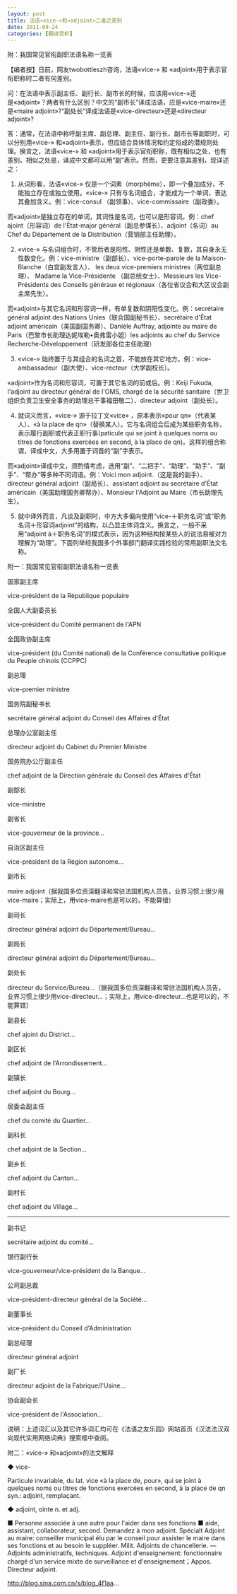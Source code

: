 ```yaml
---
layout: post
title: 法语«vice-»和«adjoint»二者之差别
date: 2011-09-24
categories: [翻译赏析]  
---
```


附：我国常见官衔副职法语名称一览表

【编者按】日前，网友twobottleszh咨询，法语«vice-» 和 «adjoint»用于表示官衔职称时二者有何差别。

问：在法语中表示副主任、副行长、副市长的时候，应该用«vice-»还是«adjoint»？两者有什么区别？中文的“副市长”译成法语，应是«vice-maire»还是«maire adjoint»?“副处长”译成法语是«vice-directeur»还是«directeur adjoint»?

答：通常，在法语中称呼副主席、副总理、副主任、副行长、副市长等副职时，可以分别用«vice-» 和«adjoint»表示，但应结合具体情况和约定俗成的潜规则处理。换言之，法语«vice-» 和 «adjoint»用于表示官衔职称，既有相似之处，也有差别。相似之处是，译成中文都可以用“副”表示。然而，更要注意其差别，现详述之：

1. 从词形看，法语«vice-» 仅是一个词素（morphème），即一个叠加成分，不能独立存在或独立使用。«vice-» 只有与名词组合，才能成为一个单词，表达其叠加含义。例：vice-consul （副领事）、vice-commissaire（副政委）。

而«adjoint»是独立存在的单词，其词性是名词，也可以是形容词。例：chef ajoint（形容词）de l'État-major général（副总参谋长）、adjoint（名词）au Chef du Département de la Distribution（营销部主任助理）。

2. «vice-» 与名词组合时，不管后者是阳性、阴性还是单数、复数，其自身永无性数变化。例：vice-ministre（副部长）、vice-porte-parole de la Maison-Blanche（白宫副发言人）、 les deux vice-premiers ministres（两位副总理）、 Madame la Vice-Présidente （副总统女士）、Messieurs les Vice-Présidents des Conseils généraux et régionaux（各位省议会和大区议会副主席先生）。

而«adjoint»与其它名词和形容词一样，有单复数和阴阳性变化。例：secrétaire général adjoint des Nations Unies（联合国副秘书长）、secrétaire d'État adjoint américain（美国副国务卿）、Danièle Auffray, adjointe au maire de Paris（巴黎市长助理达妮埃勒•奥弗雷小姐）les adjoints au chef du Service Recherche-Développement（研发部各位主任助理）

3. «vice-» 始终置于与其组合的名词之首，不能放在其它地方。例：vice-ambassadeur（副大使）、vice-recteur（大学副校长）。

«adjoint»作为名词和形容词，可置于其它名词的前或后。例：Keiji Fukuda, l'adjoint au directeur général de l'OMS, chargé de la sécurité sanitaire（世卫组织负责卫生安全事务的助理总干事福田敬二）、directeur adjoint（副处长）。

4. 就词义而言，«vice-» 源于拉丁文«vice» ，原本表示«pour qn»（代表某人）、«à la place de qn»（替换某人）。它与名词组合后成为某些职务名称，表示履行副职或代表正职行事(paticule qui se joint à quelques noms ou titres de fonctions exercées en second, à la place de qn)。这样的组合称谓，译成中文，大多用置于词首的“副”字表示。

而«adjoint»译成中文，须酌情考虑，选用“副”、“二把手”、“助理”、“助手”、“副手”、“帮办”等多种不同词语。例：Voici mon adjoint.（这是我的副手）、directeur général adjoint（副局长）、assistant adjoint au secrétaire d'État américain（美国助理国务卿帮办）、Monsieur l'Adjoint au Maire（市长助理先生）。

5. 就中译外而言，凡谈及副职时，中方大多偏向使用“vice-＋职务名词”或“职务名词＋形容词adjoint”的结构，以凸显主体词含义。换言之，一般不采用“adjoint à＋职务名词”的模式表示，因为这种结构按某些人的说法易被对方理解为“助理”。下面列举经我国多个外事部门翻译实践检验的常用副职法文名称。

附一：我国常见官衔副职法语名称一览表

国家副主席

vice-président de la République populaire

全国人大副委员长

vice-président du Comité permanent de l'APN

全国政协副主席

vice-président (du Comité national) de la Conférence consultative politique du Peuple chinois (CCPPC)

副总理

vice-premier ministre

国务院副秘书长

secrétaire général adjoint du Conseil des Affaires d'État

总理办公室副主任

directeur adjoint du Cabinet du Premier Ministre

国务院办公厅副主任

chef adjoint de la Direction générale du Conseil des Affaires d'État

副部长

vice-ministre

副省长

vice-gouverneur de la province…

自治区副主任

vice-président de la Région autonome...

副市长

maire adjoint〔据我国多位资深翻译和常驻法国机构人员告，业界习惯上很少用vice-maire；实际上，用vice-maire也是可以的，不能算错〕

副司长

directeur général adjoint du Département/Bureau…

副局长

directeur général adjoint du Département/Bureau…

副处长

directeur du Service/Bureau…〔据我国多位资深翻译和常驻法国机构人员告，业界习惯上很少用vice-directeur…；实际上，用vice-directeur…也是可以的，不能算错〕

副县长

chef ajoint du District…

副区长

chef adjoint de l'Arrondissement…

副镇长

chef adjoint du Bourg…

居委会副主任

chef du comité du Quartier…

副科长

chef adjoint de la Section…

副乡长

chef adjoint du Canton…

副村长

chef adjoint du Village…

* * * * * * * * * * * * * * * * * * * * * * * * * * * * * *

副书记

secrétaire adjoint du comité...

银行副行长

vice-gouverneur/vice-président de la Banque…

公司副总裁

vice-président-directeur général de la Société…

副董事长

vice-président du Conseil d'Administration

副总经理

directeur général adjoint

副厂长

directeur adjoint de la Fabrique/l'Usine…

协会副会长

vice-président de l'Association…

说明：上述词汇以及其它许多词汇均可在《法语之友乐园》网站首页《汉法法汉双向现代实用网络词典》搜索框中查阅。

附二：«vice-» 和«adjoint»的法文解释

◆ vice-

Particule invariable, du lat. vice «à la place de, pour», qui se joint à quelques noms ou titres de fonctions exercées en second, à la place de qn syn.: adjoint, remplaçant.

◆ adjoint, ointe n. et adj.

■ Personne associée à une autre pour l'aider dans ses fonctions ■ aide, assistant, collaborateur, second. Demandez à mon adjoint. Spécialt Adjoint au maire: conseiller municipal élu par le conseil pour assister le maire dans ses fonctions et au besoin le suppléer. Milit. Adjoints de chancellerie. — Adjoints administratifs, techniques. Adjoint d'enseignement: fonctionnaire chargé d'un service mixte de surveillance et d'enseignement；Appos. Directeur adjoint.

http://blog.sina.com.cn/s/blog_4f1aa...
